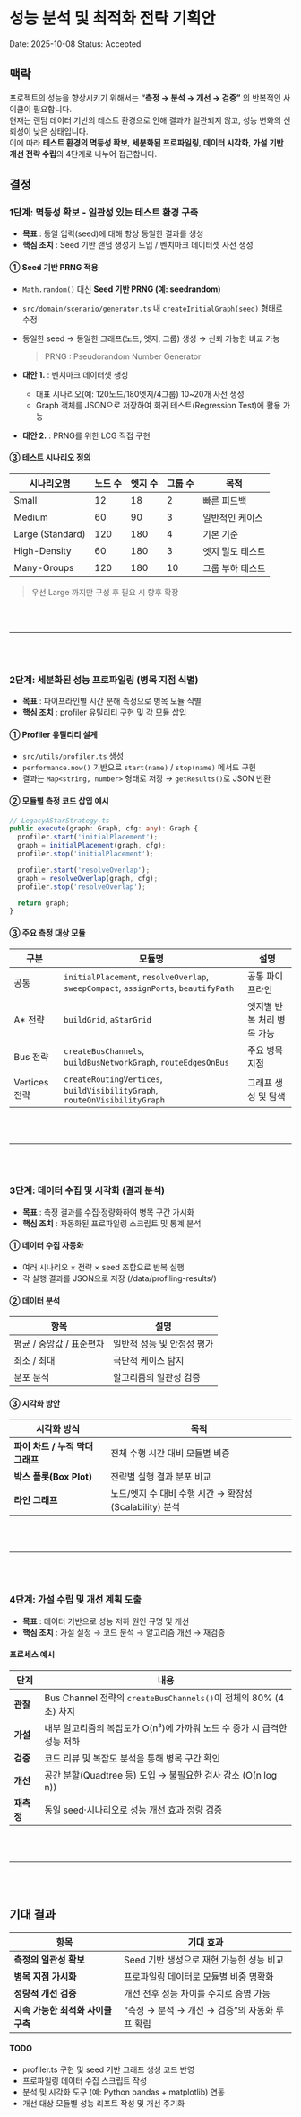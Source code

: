 # 성능 분석 및 최적화 전략 기획안

Date: 2025-10-08
Status: Accepted

## 맥락

프로젝트의 성능을 향상시키기 위해서는 **“측정 → 분석 → 개선 → 검증”** 의 반복적인 사이클이 필요합니다.  
현재는 랜덤 데이터 기반의 테스트 환경으로 인해 결과가 일관되지 않고, 성능 변화의 신뢰성이 낮은 상태입니다.  
이에 따라 **테스트 환경의 멱등성 확보**, **세분화된 프로파일링**, **데이터 시각화**, **가설 기반 개선 전략 수립**의 4단계로 나누어 접근합니다.

## 결정

### 1단계: 멱등성 확보 - 일관성 있는 테스트 환경 구축

- **목표** : 동일 입력(seed)에 대해 항상 동일한 결과를 생성
- **핵심 조치** : Seed 기반 랜덤 생성기 도입 / 벤치마크 데이터셋 사전 생성

#### ① Seed 기반 PRNG 적용

- `Math.random()` 대신 **Seed 기반 PRNG (예: seedrandom)**
- `src/domain/scenario/generator.ts` 내 `createInitialGraph(seed)` 형태로 수정
- 동일한 seed → 동일한 그래프(노드, 엣지, 그룹) 생성 → 신뢰 가능한 비교 가능

  > PRNG : Pseudorandom Number Generator

- **대안 1.** : 벤치마크 데이터셋 생성
  - 대표 시나리오(예: 120노드/180엣지/4그룹) 10~20개 사전 생성
  - Graph 객체를 JSON으로 저장하여 회귀 테스트(Regression Test)에 활용 가능
- **대안 2.** : PRNG를 위한 LCG 직접 구현

#### ③ 테스트 시나리오 정의

| 시나리오명       | 노드 수 | 엣지 수 | 그룹 수 | 목적             |
| ---------------- | ------- | ------- | ------- | ---------------- |
| Small            | 12      | 18      | 2       | 빠른 피드백      |
| Medium           | 60      | 90      | 3       | 일반적인 케이스  |
| Large (Standard) | 120     | 180     | 4       | 기본 기준        |
| High-Density     | 60      | 180     | 3       | 엣지 밀도 테스트 |
| Many-Groups      | 120     | 180     | 10      | 그룹 부하 테스트 |

> 우선 Large 까지만 구성 후 필요 시 향후 확장

<br/>
<br/>

---

<br/>
<br/>

### 2단계: 세분화된 성능 프로파일링 (병목 지점 식별)

- **목표** : 파이프라인별 시간 분해 측정으로 병목 모듈 식별
- **핵심 조치** : profiler 유틸리티 구현 및 각 모듈 삽입

#### ① Profiler 유틸리티 설계

- `src/utils/profiler.ts` 생성
- `performance.now()` 기반으로 `start(name)` / `stop(name)` 메서드 구현
- 결과는 `Map<string, number>` 형태로 저장 → `getResults()`로 JSON 반환

#### ② 모듈별 측정 코드 삽입 예시

```typescript
// LegacyAStarStrategy.ts
public execute(graph: Graph, cfg: any): Graph {
  profiler.start('initialPlacement');
  graph = initialPlacement(graph, cfg);
  profiler.stop('initialPlacement');

  profiler.start('resolveOverlap');
  graph = resolveOverlap(graph, cfg);
  profiler.stop('resolveOverlap');

  return graph;
}
```

#### ③ 주요 측정 대상 모듈

| 구분          | 모듈명                                                                              | 설명                       |
| ------------- | ----------------------------------------------------------------------------------- | -------------------------- |
| 공통          | `initialPlacement`, `resolveOverlap`, `sweepCompact`, `assignPorts`, `beautifyPath` | 공통 파이프라인            |
| A\* 전략      | `buildGrid`, `aStarGrid`                                                            | 엣지별 반복 처리 병목 가능 |
| Bus 전략      | `createBusChannels`, `buildBusNetworkGraph`, `routeEdgesOnBus`                      | 주요 병목 지점             |
| Vertices 전략 | `createRoutingVertices`, `buildVisibilityGraph`, `routeOnVisibilityGraph`           | 그래프 생성 및 탐색        |

<br/>
<br/>

---

<br/>
<br/>

### 3단계: 데이터 수집 및 시각화 (결과 분석)

- **목표** : 측정 결과를 수집·정량화하여 병목 구간 가시화
- **핵심 조치** : 자동화된 프로파일링 스크립트 및 통계 분석

#### ① 데이터 수집 자동화

- 여러 시나리오 × 전략 × seed 조합으로 반복 실행
- 각 실행 결과를 JSON으로 저장 (/data/profiling-results/)

#### ② 데이터 분석

| 항목                     | 설명                       |
| ------------------------ | -------------------------- |
| 평균 / 중앙값 / 표준편차 | 일반적 성능 및 안정성 평가 |
| 최소 / 최대              | 극단적 케이스 탐지         |
| 분포 분석                | 알고리즘의 일관성 검증     |

#### ③ 시각화 방안

| 시각화 방식                      | 목적                                                   |
| -------------------------------- | ------------------------------------------------------ |
| **파이 차트 / 누적 막대 그래프** | 전체 수행 시간 대비 모듈별 비중                        |
| **박스 플롯(Box Plot)**          | 전략별 실행 결과 분포 비교                             |
| **라인 그래프**                  | 노드/엣지 수 대비 수행 시간 → 확장성(Scalability) 분석 |

<br/>
<br/>

---

<br/>
<br/>

### 4단계: 가설 수립 및 개선 계획 도출

- **목표** : 데이터 기반으로 성능 저하 원인 규명 및 개선
- **핵심 조치** : 가설 설정 → 코드 분석 → 알고리즘 개선 → 재검증

#### 프로세스 예시

| 단계       | 내용                                                                     |
| ---------- | ------------------------------------------------------------------------ |
| **관찰**   | Bus Channel 전략의 `createBusChannels()`이 전체의 80% (4초) 차지         |
| **가설**   | 내부 알고리즘의 복잡도가 O(n³)에 가까워 노드 수 증가 시 급격한 성능 저하 |
| **검증**   | 코드 리뷰 및 복잡도 분석을 통해 병목 구간 확인                           |
| **개선**   | 공간 분할(Quadtree 등) 도입 → 불필요한 검사 감소 (O(n log n))            |
| **재측정** | 동일 seed·시나리오로 성능 개선 효과 정량 검증                            |

<br/>
<br/>

---

<br/>
<br/>

## 기대 결과

| 항목                               | 기대 효과                                      |
| ---------------------------------- | ---------------------------------------------- |
| **측정의 일관성 확보**             | Seed 기반 생성으로 재현 가능한 성능 비교       |
| **병목 지점 가시화**               | 프로파일링 데이터로 모듈별 비중 명확화         |
| **정량적 개선 검증**               | 개선 전후 성능 차이를 수치로 증명 가능         |
| **지속 가능한 최적화 사이클 구축** | “측정 → 분석 → 개선 → 검증”의 자동화 루프 확립 |

#### TODO

- profiler.ts 구현 및 seed 기반 그래프 생성 코드 반영
- 프로파일링 데이터 수집 스크립트 작성
- 분석 및 시각화 도구 (예: Python pandas + matplotlib) 연동
- 개선 대상 모듈별 성능 리포트 작성 및 개선 주기화
